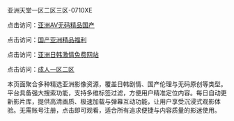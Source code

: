亚洲天堂一区二区三区-0710XE

点击访问：<a href="https://heiliaoll4qsx.pages.dev">亚洲AV无码精品国产</a>

点击访问：<a href="https://heiliaowzu4ur.pages.dev">国产亚洲精品福利</a>

点击访问：<a href="https://heiliaozj3tjd.pages.dev">亚洲日韩激情免费网站</a>

点击访问：<a href="https://heiliaoe8ajia.pages.dev">成人一区二区</a>

本页面聚合多种精选亚洲影像资源，覆盖日韩剧情、国产伦理与无码原创等类型。平台具备强大搜索功能，支持多维标签过滤，方便用户精准定位内容。每日自动更新影片库，提供高清画质、极速加载与弹幕互动功能，让用户享受沉浸式观影体验。无需账号注册，点击即可观看，适合所有追求便捷与内容质量的影迷使用。

<span style="display:none;">[Canonical link](https://github.com/rfv20250710/rfv19 ）</span>
